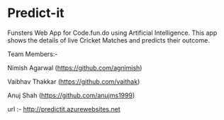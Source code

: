 # Predict-it

Funsters Web App for Code.fun.do using Artificial Intelligence. This app shows the details of live Cricket Matches and predicts their outcome.

Team Members:-

Nimish Agarwal (https://github.com/agnimish)

Vaibhav Thakkar (https://github.com/vaithak)

Anuj Shah (https://github.com/anujms1999)

url :- http://predictit.azurewebsites.net
